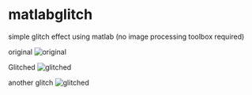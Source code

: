 # matlabglitch
simple glitch effect using matlab (no image processing toolbox required)

original
![original](http://i63.tinypic.com/20hu7uv.jpg)


Glitched
![glitched](http://i68.tinypic.com/e6sy2g.jpg)

another glitch
![glitched](http://i63.tinypic.com/2yl4i8p.jpg)
